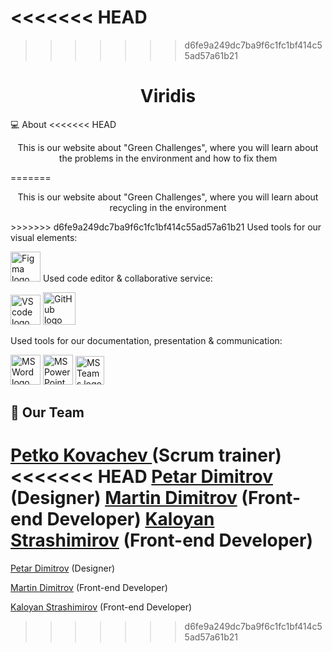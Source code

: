 <<<<<<< HEAD
=======

>>>>>>> d6fe9a249dc7ba9f6c1fc1bf414c55ad57a61b21
<h1 align="center">Viridis</h1>
<p align="center">
</p>

 💻 About
<<<<<<< HEAD
<p align="center">This is our website about "Green Challenges", where you will learn about the problems in the environment and how to fix them </p>
=======
<p align="center">This is our website about "Green Challenges", where you will learn about recycling in the environment </p>
>>>>>>> d6fe9a249dc7ba9f6c1fc1bf414c55ad57a61b21
 Used tools for our visual elements:
<p align="left">
  <a href="https://www.figma.com/"><img src="https://img.icons8.com/color/344/figma--v1.png" alt="Figma logo" width=48px/></a>
  Used code editor & collaborative service:
  <p align="left">
    <a href="https://code.visualstudio.com/"><img src="https://img.icons8.com/color/344/visual-studio-code-2019.png" alt="VS code logo" width=48px /></a>
    <a href="https://github.com/"><img src="https://img.icons8.com/nolan/344/github.png" alt="GitHub logo" width=52px /></a>
    </p>


Used tools for our documentation, presentation & communication:
<p align="left">
 <a href="https://www.microsoft.com/en-ww/microsoft-365/word"><img src="https://img.icons8.com/color/344/ms-word.png" alt="MS Word logo" width=48px /></a>
 <a href="https://www.microsoft.com/en-ww/microsoft-365/powerpoint"><img src="https://img.icons8.com/color/344/ms-powerpoint.png" alt="MS PowerPoint logo" width=48px /></a>
 <a href="https://www.microsoft.com/en/microsoft-teams/group-chat-software"><img src="https://img.icons8.com/color/344/microsoft-teams.png" alt = "MS Teams logo" width=46px /></a>
 </p>
 
 ## 🧒 Our Team
 
<a href = "https://github.com/PPKovachev22">Petko Kovachev </a> (Scrum trainer)
<<<<<<< HEAD
<a href = "https://github.com/PPDimitrov22">Petar Dimitrov</a> (Designer)
<a href = "https://github.com/MEDimitrov22">Martin Dimitrov</a> (Front-end Developer)
<a href = "https://github.com/KSPetrov22">Kaloyan Strashimirov</a> (Front-end Developer)
=======

<a href = "https://github.com/PPDimitrov22">Petar Dimitrov</a> (Designer)

<a href = "https://github.com/MEDimitrov22">Martin Dimitrov</a> (Front-end Developer)

<a href = "https://github.com/KSPetrov22">Kaloyan Strashimirov</a> (Front-end Developer)
>>>>>>> d6fe9a249dc7ba9f6c1fc1bf414c55ad57a61b21
